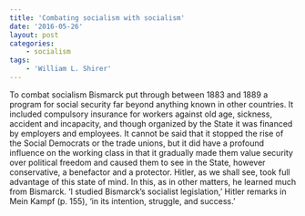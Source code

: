 ```yaml
---
title: 'Combating socialism with socialism'
date: '2016-05-26'
layout: post
categories:
    - socialism
tags:
    - 'William L. Shirer'
---
```


To combat socialism Bismarck put through between 1883 and 1889 a program for social security far beyond anything known in other countries. It included compulsory insurance for workers against old age, sickness, accident and incapacity, and though organized by the State it was financed by employers and employees. It cannot be said that it stopped the rise of the Social Democrats or the trade unions, but it did have a profound influence on the working class in that it gradually made them value security over political freedom and caused them to see in the State, however conservative, a benefactor and a protector. Hitler, as we shall see, took full advantage of this state of mind. In this, as in other matters, he learned much from Bismarck. ‘I studied Bismarck’s socialist legislation,’ Hitler remarks in Mein Kampf (p. 155), ‘in its intention, struggle, and success.’